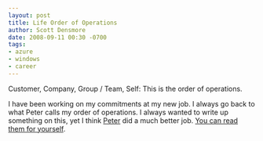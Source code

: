 ```yaml
---
layout: post
title: Life Order of Operations
author: Scott Densmore
date: 2008-09-11 00:30 -0700
tags:
- azure
- windows
- career
---
```


Customer, Company, Group / Team, Self: This is the order of operations.

I have been working on my commitments at my new job. I always go back to what Peter calls my order of operations. I always wanted to write up something on this, yet I think [Peter](http://www.peterprovost.org/blog/) did a much better job. [You can read them for yourself](http://www.peterprovost.org/blog/post/Corporate-Order-of-Operations-Customer2c-Microsoft2c-Group2c-Self.aspx).
